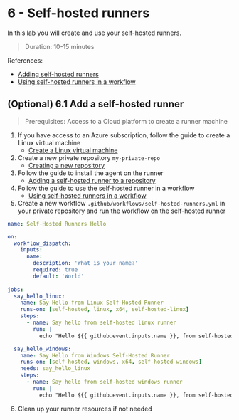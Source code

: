 # 6 - Self-hosted runners
In this lab you will create and use your self-hosted runners.
> Duration: 10-15 minutes    

References:
- [Adding self-hosted runners](https://docs.github.com/en/actions/hosting-your-own-runners/adding-self-hosted-runners)
- [Using self-hosted runners in a workflow](https://docs.github.com/en/actions/hosting-your-own-runners/using-self-hosted-runners-in-a-workflow)

## (Optional) 6.1 Add a self-hosted runner
> Prerequisites: Access to a Cloud platform to create a runner machine

1. If you have access to an Azure subscription, follow the guide to create a Linux virtual machine
    - [Create a Linux virtual machine](https://docs.microsoft.com/en-us/learn/modules/host-build-agent/4-create-build-agent)
2. Create a new private repository `my-private-repo`
    - [Creating a new repository](https://docs.github.com/en/repositories/creating-and-managing-repositories/creating-a-new-repository)
3. Follow the guide to install the agent on the runner
    - [Adding a self-hosted runner to a repository](https://docs.github.com/en/actions/hosting-your-own-runners/adding-self-hosted-runners#adding-a-self-hosted-runner-to-a-repository)
4. Follow the guide to use the self-hosted runner in a workflow
    - [Using self-hosted runners in a workflow](https://docs.github.com/en/actions/hosting-your-own-runners/using-self-hosted-runners-in-a-workflow)
5. Create a new workflow `.github/workflows/self-hosted-runners.yml` in your private repository and run the workflow on the self-hosted runner
```YAML
name: Self-Hosted Runners Hello

on:
  workflow_dispatch:
    inputs:
      name:
        description: 'What is your name?'
        required: true
        default: 'World'
        
jobs:
  say_hello_linux:
    name: Say Hello from Linux Self-Hosted Runner
    runs-on: [self-hosted, linux, x64, self-hosted-linux]
    steps:
      - name: Say hello from self-hosted linux runner
        run: |
          echo "Hello ${{ github.event.inputs.name }}, from self-hosted linux runner!"

  say_hello_windows:
    name: Say Hello from Windows Self-Hosted Runner
    runs-on: [self-hosted, windows, x64, self-hosted-windows]
    needs: say_hello_linux
    steps:
      - name: Say hello from self-hosted windows runner
        run: |
          echo "Hello ${{ github.event.inputs.name }}, from self-hosted windows runner!"
```
6. Clean up your runner resources if not needed
